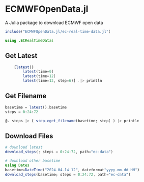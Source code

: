 # ECMWFOpenData.jl
A Julia package to download ECMWF open data

```julia
include("ECMWFOpenData.jl/ec-real-time-data.jl")

using .ECRealTimeDatas
```

## Get Latest
```julia
    [latest()
        latest(time=0)
        latest(time=12)
        latest(time=12, step=6)] .|> println
```

## Get Filename
```julia
basetime = latest().basetime
steps = 0:24:72

@. steps |> ( step->get_filename(basetime; step) ) |> println
```

## Download Files
```julia
# download latest
download_steps(; steps = 0:24:72, path="ec-data")

# download other basetime
using Dates
basetime=DateTime("2024-04-14 12", dateformat"yyyy-mm-dd HH")
download_steps(basetime; steps = 0:24:72, path="ec-data")
```
